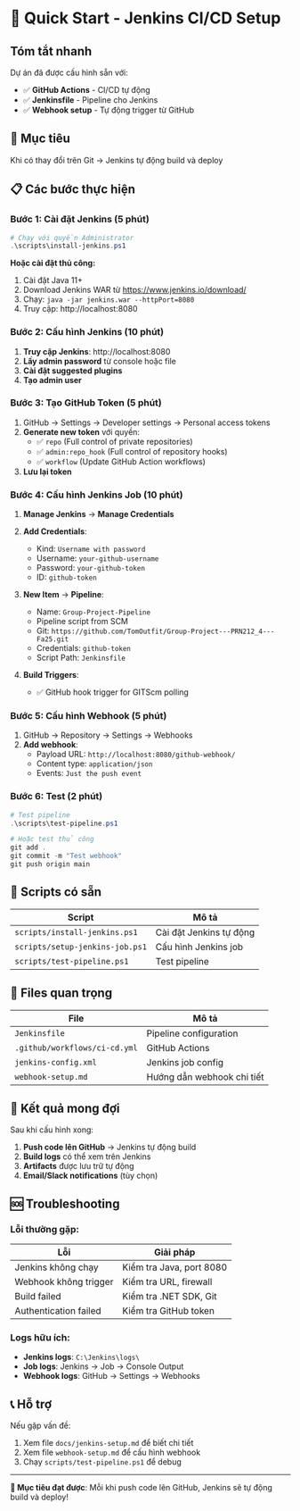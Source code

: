 # 🚀 Quick Start - Jenkins CI/CD Setup

## Tóm tắt nhanh

Dự án đã được cấu hình sẵn với:
- ✅ **GitHub Actions** - CI/CD tự động
- ✅ **Jenkinsfile** - Pipeline cho Jenkins
- ✅ **Webhook setup** - Tự động trigger từ GitHub

## 🎯 Mục tiêu

Khi có thay đổi trên Git → Jenkins tự động build và deploy

## 📋 Các bước thực hiện

### Bước 1: Cài đặt Jenkins (5 phút)

```powershell
# Chạy với quyền Administrator
.\scripts\install-jenkins.ps1
```

**Hoặc cài đặt thủ công:**
1. Cài đặt Java 11+
2. Download Jenkins WAR từ https://www.jenkins.io/download/
3. Chạy: `java -jar jenkins.war --httpPort=8080`
4. Truy cập: http://localhost:8080

### Bước 2: Cấu hình Jenkins (10 phút)

1. **Truy cập Jenkins**: http://localhost:8080
2. **Lấy admin password** từ console hoặc file
3. **Cài đặt suggested plugins**
4. **Tạo admin user**

### Bước 3: Tạo GitHub Token (5 phút)

1. GitHub → Settings → Developer settings → Personal access tokens
2. **Generate new token** với quyền:
   - ✅ `repo` (Full control of private repositories)
   - ✅ `admin:repo_hook` (Full control of repository hooks)
   - ✅ `workflow` (Update GitHub Action workflows)
3. **Lưu lại token**

### Bước 4: Cấu hình Jenkins Job (10 phút)

1. **Manage Jenkins** → **Manage Credentials**
2. **Add Credentials**:
   - Kind: `Username with password`
   - Username: `your-github-username`
   - Password: `your-github-token`
   - ID: `github-token`

3. **New Item** → **Pipeline**:
   - Name: `Group-Project-Pipeline`
   - Pipeline script from SCM
   - Git: `https://github.com/TomOutfit/Group-Project---PRN212_4---Fa25.git`
   - Credentials: `github-token`
   - Script Path: `Jenkinsfile`

4. **Build Triggers**:
   - ✅ GitHub hook trigger for GITScm polling

### Bước 5: Cấu hình Webhook (5 phút)

1. GitHub → Repository → Settings → Webhooks
2. **Add webhook**:
   - Payload URL: `http://localhost:8080/github-webhook/`
   - Content type: `application/json`
   - Events: `Just the push event`

### Bước 6: Test (2 phút)

```powershell
# Test pipeline
.\scripts\test-pipeline.ps1

# Hoặc test thủ công
git add .
git commit -m "Test webhook"
git push origin main
```

## 🔧 Scripts có sẵn

| Script | Mô tả |
|--------|-------|
| `scripts/install-jenkins.ps1` | Cài đặt Jenkins tự động |
| `scripts/setup-jenkins-job.ps1` | Cấu hình Jenkins job |
| `scripts/test-pipeline.ps1` | Test pipeline |

## 📁 Files quan trọng

| File | Mô tả |
|------|-------|
| `Jenkinsfile` | Pipeline configuration |
| `.github/workflows/ci-cd.yml` | GitHub Actions |
| `jenkins-config.xml` | Jenkins job config |
| `webhook-setup.md` | Hướng dẫn webhook chi tiết |

## 🎉 Kết quả mong đợi

Sau khi cấu hình xong:

1. **Push code lên GitHub** → Jenkins tự động build
2. **Build logs** có thể xem trên Jenkins
3. **Artifacts** được lưu trữ tự động
4. **Email/Slack notifications** (tùy chọn)

## 🆘 Troubleshooting

### Lỗi thường gặp:

| Lỗi | Giải pháp |
|-----|-----------|
| Jenkins không chạy | Kiểm tra Java, port 8080 |
| Webhook không trigger | Kiểm tra URL, firewall |
| Build failed | Kiểm tra .NET SDK, Git |
| Authentication failed | Kiểm tra GitHub token |

### Logs hữu ích:
- **Jenkins logs**: `C:\Jenkins\logs\`
- **Job logs**: Jenkins → Job → Console Output
- **Webhook logs**: GitHub → Settings → Webhooks

## 📞 Hỗ trợ

Nếu gặp vấn đề:
1. Xem file `docs/jenkins-setup.md` để biết chi tiết
2. Xem file `webhook-setup.md` để cấu hình webhook
3. Chạy `scripts/test-pipeline.ps1` để debug

---

**🎯 Mục tiêu đạt được**: Mỗi khi push code lên GitHub, Jenkins sẽ tự động build và deploy!
